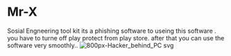 # Mr-X
Sosial Engneering tool kit
its a phishing software 
to useing this software . you have  to turne off play protect  from play store.
after that you can use the software very smoothly..
![800px-Hacker_behind_PC svg](https://github.com/Ldraco/Mr-X/assets/89516538/6693e36f-4953-477c-a5b7-3ec06e423b07)

